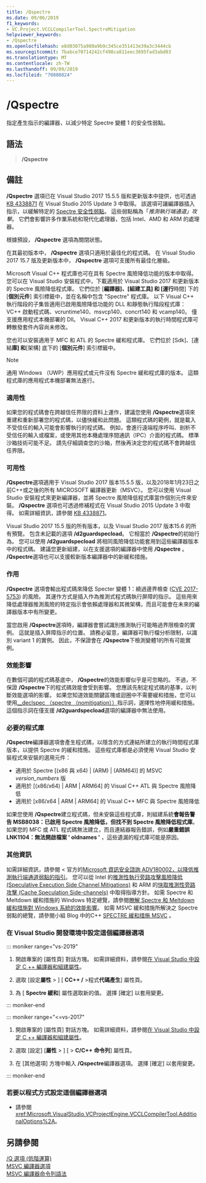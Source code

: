 ```yaml
---
title: /Qspectre
ms.date: 09/06/2019
f1_keywords:
- VC.Project.VCCLCompilerTool.SpectreMitigation
helpviewer_keywords:
- /Qspectre
ms.openlocfilehash: e8d03075a980a9b9c345ce351413e39a3c3444cb
ms.sourcegitcommit: 7babce70714242cf498ca811eec3695fad3abd03
ms.translationtype: MT
ms.contentlocale: zh-TW
ms.lasthandoff: 09/09/2019
ms.locfileid: "70808824"
---
```

# <a name="qspectre"></a>/Qspectre

指定產生指示的編譯器，以減少特定 Spectre 變體 1 的安全性弱點。

## <a name="syntax"></a>語法

> **/Qspectre**

## <a name="remarks"></a>備註

**/Qspectre** 選項已在 Visual Studio 2017 15.5.5 版和更新版本中提供，也可透過 [KB 4338871](https://support.microsoft.com/help/4338871/visual-studio-2015-update-3-spectre-variant-1-toolset-qspectre) 在 Visual Studio 2015 Update 3 中取得。 該選項可讓編譯器插入指示，以緩解特定的 [Spectre 安全性弱點](https://spectreattack.com/spectre.pdf)。 這些弱點稱為「*推測執行端通道」攻擊*。 它們會影響許多作業系統和現代化處理器，包括 Intel、AMD 和 ARM 的處理器。

根據預設， **/Qspectre** 選項為關閉狀態。

在其最初版本中， **/Qspectre** 選項只適用於最佳化的程式碼。 在 Visual Studio 2017 15.7 版及更新版本中， **/Qspectre** 選項可支援所有最佳化層級。

Microsoft Visual C++ 程式庫也可在具有 Spectre 風險降低功能的版本中取得。 您可以在 Visual Studio 安裝程式中，下載適用於 Visual Studio 2017 和更新版本的 Spectre 風險降低程式庫。 它們位於 [**編譯器]、[組建工具] 和 [運行**時間] 下的 [**個別元件**] 索引標籤中，並在名稱中包含 "Spectre" 程式庫。 以下 Visual C++ 執行階段的子集皆適用已啟用風險降低功能的 DLL 和靜態執行階段程式庫：VC++ 啟動程式碼、vcruntime140、msvcp140、concrt140 和 vcamp140。 僅支援應用程式本機部署的 Dll。 Visual C++ 2017 和更新版本的執行時間程式庫可轉散發套件內容尚未修改。

您也可以安裝適用于 MFC 和 ATL 的 Spectre 緩和程式庫。 它們位於 [Sdk]、[連結**庫] 和**[架構] 底下的 [**個別元件**] 索引標籤中。

> [!NOTE]
> 通用 Windows （UWP）應用程式或元件沒有 Spectre 緩和程式庫的版本。 這類程式庫的應用程式本機部署無法進行。

### <a name="applicability"></a>適用性

如果您的程式碼會在跨越信任界限的資料上運作，建議您使用 **/Qspectre**選項來重建和重新部署您的程式碼，以儘快緩和此問題。 這類程式碼的範例，就是載入不受信任的輸入可能會影響執行的程式碼。 例如，會進行遠端程序呼叫、剖析不受信任的輸入或檔案，或使用其他本機處理序間通訊（IPC）介面的程式碼。 標準沙箱技術可能不足。 請先仔細調查您的沙箱，然後再決定您的程式碼不會跨越信任界限。

### <a name="availability"></a>可用性

**/Qspectre**選項適用于 Visual Studio 2017 版本15.5.5 版，以及2018年1月23日之前C++或之後的所有 MICROSOFT 編譯器更新（MSVC）。 您可以使用 Visual Studio 安裝程式來更新編譯器，並將 Spectre 風險降低程式庫當作個別元件來安裝。 **/Qspectre** 選項也可透過修補程式在 Visual Studio 2015 Update 3 中取得。 如需詳細資訊，請參閱 [KB 4338871](https://support.microsoft.com/help/4338871)。

Visual Studio 2017 15.5 版的所有版本，以及 Visual Studio 2017 版本15.6 的所有預覽。 包含未記載的選項 **/d2guardspecload**。 它相當於 **/Qspectre**的初始行為。 您可以使用 **/d2guardspecload** 將相同風險降低功能套用到這些編譯器版本中的程式碼。 建議您更新組建，以在支援選項的編譯器中使用 **/Qspectre** 。 **/Qspectre**選項也可以支援較新版本編譯器中的新緩和措施。

### <a name="effect"></a>作用

**/Qspectre** 選項會輸出程式碼來降低 Specter 變體 1：繞過邊界檢查 ([CVE 2017-5753](https://nvd.nist.gov/vuln/detail/CVE-2017-5753)) 的風險。 其運作方式是插入作為推測式程式碼執行屏障的指示。 這些用來降低處理器推測風險的特定指示會依賴處理器和其微架構，而且可能會在未來的編譯器版本中有所變更。

當您啟用 **/Qspectre**選項時，編譯器會嘗試識別推測執行可能略過界限檢查的實例。 這就是插入屏障指示的位置。 請務必留意，編譯器可執行檔分析限制，以識別 variant 1 的實例。 因此，不保證會在 **/Qspectre**下檢測變體1的所有可能實例。

### <a name="performance-impact"></a>效能影響

在數個可調的程式碼基底中， **/Qspectre**的效能影響似乎是可忽略的。 不過，不保證 **/Qspectre**下的程式碼效能會受到影響。 您應該先制定程式碼的基準，以判斷效能選項的影響。 如果您知道效能關鍵區塊或迴圈中不需要緩和措施，您可以使用[__declspec （spectre （nomitigation））](../../cpp/spectre.md)指示詞，選擇性地停用緩和措施。 這個指示詞在僅支援 **/d2guardspecload**選項的編譯器中無法使用。

### <a name="required-libraries"></a>必要的程式庫

**/Qspectre**編譯器選項會產生程式碼，以隱含的方式連結所建立的執行時間程式庫版本，以提供 Spectre 的緩和措施。 這些程式庫都是必須使用 Visual Studio 安裝程式來安裝的選用元件：

- 適用於 Spectre \[(x86 與 x64) | (ARM) | (ARM64)] 的 MSVC *version_numbers* 版
- 適用於 \[(x86/x64) | ARM | ARM64] 的 Visual C++ ATL 與 Spectre 風險降低
- 適用於 \[x86/x64 | ARM | ARM64] 的 Visual C++ MFC 與 Spectre 風險降低

如果您使用 **/Qspectre**建立程式碼，但未安裝這些程式庫，則組建系統**會報告警告 MSB8038：已啟用 Spectre 風險降低，但找不到 Spectre 風險降低程式庫**。 如果您的 MFC 或 ATL 程式碼無法建立，而且連結器報告錯誤，例如**嚴重錯誤 LNK1104：無法開啟檔案 ' oldnames '** ，這些遺漏的程式庫可能是原因。

### <a name="additional-information"></a>其他資訊

如需詳細資訊，請參閱 < 官方的[Microsoft 資訊安全諮詢 ADV180002，以降低推測執行端通道弱點的指引](https://portal.msrc.microsoft.com/en-US/security-guidance/advisory/ADV180002)。 您可以從 Intel 的[推測性執行旁路攻擊風險降低 (Speculative Execution Side Channel Mitigations)](https://software.intel.com/sites/default/files/managed/c5/63/336996-Speculative-Execution-Side-Channel-Mitigations.pdf) 和 ARM 的[快取推測性旁路攻擊 (Cache Speculation Side-channels)](https://developer.arm.com/-/media/Files/pdf/Cache_Speculation_Side-channels.pdf) 中取得指導方針。 如需 Spectre 和 Meltdown 緩和措施的 Windows 特定總覽，請參閱[瞭解 Spectre 和 Meltdown 緩和措施對 Windows 系統的效能影響](https://www.microsoft.com/security/blog/2018/01/09/understanding-the-performance-impact-of-spectre-and-meltdown-mitigations-on-windows-systems/)。 如需 MSVC 緩和措施所解決之 Spectre 弱點的總覽，請參閱小組 Blog 中的C++ [SPECTRE 緩和措施 MSVC](https://devblogs.microsoft.com/cppblog/spectre-mitigations-in-msvc./) 。

### <a name="to-set-this-compiler-option-in-the-visual-studio-development-environment"></a>在 Visual Studio 開發環境中設定這個編譯器選項

::: moniker range="vs-2019"

1. 開啟專案的 [屬性頁] 對話方塊。 如需詳細資料，請參閱[在 Visual Studio 中設定 C ++ 編譯器和組建屬性](../working-with-project-properties.md)。

1. 選取 [設定**屬性** > ] [ **CC++ /** >程式**代碼產生**] 屬性頁。

1. 為 [ **Spectre 緩和**] 屬性選取新的值。 選擇 [確定] 以套用變更。

::: moniker-end

::: moniker range="<=vs-2017"

1. 開啟專案的 [屬性頁] 對話方塊。 如需詳細資料，請參閱[在 Visual Studio 中設定 C ++ 編譯器和組建屬性](../working-with-project-properties.md)。

1. 選取 [設定] [**屬性** > ] [ > **C/C++**  **命令列**] 屬性頁。

1. 在 [其他選項] 方塊中輸入 **/Qspectre**編譯器選項。 選擇 [確定] 以套用變更。

::: moniker-end

### <a name="to-set-this-compiler-option-programmatically"></a>若要以程式方式設定這個編譯器選項

- 請參閱 <xref:Microsoft.VisualStudio.VCProjectEngine.VCCLCompilerTool.AdditionalOptions%2A>。

## <a name="see-also"></a>另請參閱

[/Q 選項 (低階運算)](q-options-low-level-operations.md)<br/>
[MSVC 編譯器選項](compiler-options.md)<br/>
[MSVC 編譯器命令列語法](compiler-command-line-syntax.md)
